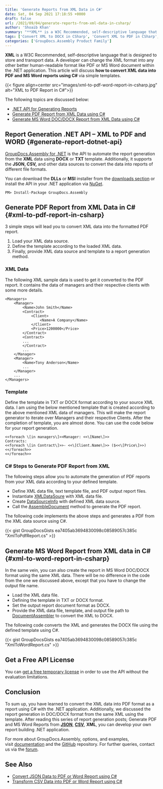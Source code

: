 ```yaml
---
title: 'Generate Reports from XML Data in C#'
date: Sat, 04 Sep 2021 17:18:55 +0000
draft: false
url: /2021/09/04/generate-reports-from-xml-data-in-csharp/
author: 'Shoaib Khan'
summary: "**XML** is a W3C Recommended, self-descriptive language that is designed to store and transport data. A developer can change the XML format into any other better human-readable format like PDF or MS Word document within the .NET application. This article will discuss how to convert XML data into PDF and MS Word reports using C# using simple templates."
tags: ['Convert XML to DOCX in CSharp', 'Convert XML to PDF in CSharp', 'Generate PDF Report from XML', 'generate reports in csharp', 'XML to DOCX in CSharp', 'XML to PDF in CSharp']
categories: ['GroupDocs.Assembly Product Family']
---
```


**XML** is a W3C Recommended, self-descriptive language that is designed to store and transport data. A developer can change the XML format into any other better human-readable format like PDF or MS Word document within the .NET application. This article will discuss **how to convert XML data into PDF and MS Word reports using C#** via simple templates.



{{< figure align=center src="images/xml-to-pdf-word-report-in-csharp.jpg" alt="XML to PDF Report in C#">}}


The following topics are discussed below:

*   [.NET API for Generating Reports][1]
*   [Generate PDF Report from XML Data using C#][2]
*   [Generate MS Word DOC/DOCX Report from XML Data using C#][3]

## Report Generation .NET API – XML to PDF and WORD {#generate-report-dotnet-api}

[GroupDocs.Assembly for .NET][4] is the API to automate the report generation from the **XML** data using **DOCX** or **TXT** template. Additionally, it supports the **JSON, CSV,** and other data sources to convert the data into reports of different file formats.

You can download the **DLLs** or **MSI** installer from the [downloads section][5] or install the API in your .NET application via [NuGet][6].

```
PM> Install-Package GroupDocs.Assembly
```

## Generate PDF Report from XML Data in C# {#xml-to-pdf-report-in-csharp}

3 simple steps will lead you to convert XML data into the formatted PDF report.

1.  Load your XML data source.
2.  Define the template according to the loaded XML data.
3.  Finally, provide XML data source and template to a report generation method.

### XML Data

The following XML sample data is used to get it converted to the PDF report. It contains the data of managers and their respective clients with some more details.

```
<Managers>
	<Manager>
		<Name>John Smith</Name>
		<Contract>
			<Client>
				<Name>A Company</Name>
			</Client>
			<Price>1200000</Price>
		</Contract>
		<Contract>
		...
		</Contract>
		...
	</Manager>
	<Manager>
		<Name>Tony Anderson</Name>
		...
	</Manager>
	...
</Managers>
```

### Template

Define the template in TXT or DOCX format according to your source XML data. I am using the below mentioned template that is created according to the above mentioned XML data of managers. This will make the report generator to iterate over Managers and their respective Clients. After the completion of template, you are almost done. You can use the code below for your report generation.

```
<<foreach \[in managers\]>>Manager: <<\[Name\]>>
Contracts:
<<foreach \[in Contract\]>>- <<\[Client.Name\]>> ($<<\[Price\]>>)
<</foreach>>
<</foreach>>
```

### C# Steps to Generate PDF Report from XML

The following steps allow you to automate the generation of PDF reports from your XML data according to your defined template.

*   Define XML data file, text template file, and PDF output report files.
*   Instantiate [XMLDataSoure][7] with XML data file.
*   Create [DataSourceInfo][8] with defined XML data source.
*   Call the [AssembleDocument][9] method to generate the PDF report.

The following code implements the above steps and generates a PDF from the XML data source using C#.

{{< gist GroupDocsGists ea7405ab3694830098c08589057c385c "XmlToPdfReport.cs" >}}

## Generate MS Word Report from XML data in C# {#xml-to-word-report-in-csharp}

In the same vein, you can also create the report in MS Word DOC/DOCX format using the same XML data. There will be no difference in the code from the one we discussed above, except that you have to change the output file name.

*   Load the XML data file.
*   Defining the template in TXT or DOCX format.
*   Set the output report document format as DOCX.
*   Provide the XML data file, template, and output file path to [DocumentAssembler][10] to convert the XML to DOCX.

The following code converts the XML and generates the DOCX file using the defined template using C#.

{{< gist GroupDocsGists ea7405ab3694830098c08589057c385c "XmlToWordReport.cs" >}}

## Get a Free API License

You can [get a free temporary license][11] in order to use the API without the evaluation limitations.

## Conclusion

To sum up, you have learned to convert the XML data into PDF format as a report using C# with the .NET application. Additionally, we discussed the report generation in DOC/DOCX format from the same XML using the template. After reading this series of report generation posts; Generate PDF and MS Word Reports from **[JSON][12]**, **[CSV][13]**, **XML**, you can develop your own report building .NET application.

For more about GroupDocs.Assembly, options, and examples, visit [documentation][14] and the [GitHub][15] repository. For further queries, contact us via the [forum][16].

## See Also

*   [Convert JSON Data to PDF or Word Report using C#][17]
*   [Transform CSV Data into PDF or Word Report using C#][18]







[1]: #generate-report-dotnet-api
[2]: #xml-to-pdf-report-in-csharp
[3]: #xml-to-word-report-in-csharp
[4]: https://products.groupdocs.com/assembly/net/
[5]: https://downloads.groupdocs.com/assembly
[6]: https://www.nuget.org/packages/groupdocs.assembly
[7]: https://apireference.groupdocs.com/assembly/net/groupdocs.assembly.data/xmldatasource
[8]: https://apireference.groupdocs.com/assembly/net/groupdocs.assembly/datasourceinfo
[9]: https://apireference.groupdocs.com/assembly/net/groupdocs.assembly/documentassembler/methods/assembledocument/index
[10]: https://apireference.groupdocs.com/assembly/net/groupdocs.assembly/documentassembler
[11]: https://purchase.groupdocs.com/temporary-license
[12]: https://blog.groupdocs.com/2021/03/20/generate-reports-from-json-data-in-csharp/
[13]: https://blog.groupdocs.com/2021/08/15/generate-reports-from-csv-data-in-csharp/
[14]: https://docs.groupdocs.com/assembly/net/
[15]: https://github.com/groupdocs-assembly
[16]: https://forum.groupdocs.com/c/assembly
[17]: https://blog.groupdocs.com/2021/03/20/generate-reports-from-json-data-in-csharp/
[18]: https://blog.groupdocs.com/2021/08/15/generate-reports-from-csv-data-in-csharp/

